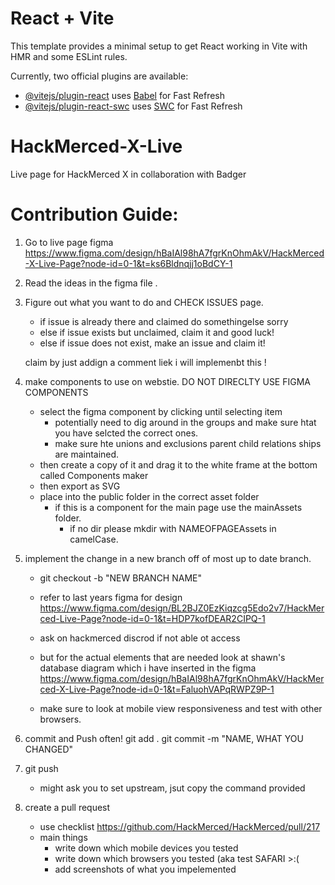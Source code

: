 # React + Vite

This template provides a minimal setup to get React working in Vite with HMR and some ESLint rules.

Currently, two official plugins are available:

- [@vitejs/plugin-react](https://github.com/vitejs/vite-plugin-react/blob/main/packages/plugin-react/README.md) uses [Babel](https://babeljs.io/) for Fast Refresh
- [@vitejs/plugin-react-swc](https://github.com/vitejs/vite-plugin-react-swc) uses [SWC](https://swc.rs/) for Fast Refresh
# HackMerced-X-Live
Live page for HackMerced X in collaboration with Badger


# Contribution Guide:

1. Go to live page figma https://www.figma.com/design/hBaIAl98hA7fgrKnOhmAkV/HackMerced-X-Live-Page?node-id=0-1&t=ks6Bldnqjj1oBdCY-1

2. Read the ideas in the figma file .

3. Figure out what you want to do and CHECK ISSUES page.  
    - if issue is already there and claimed do somethingelse sorry
    - else if issue exists but unclaimed,  claim it and good luck! 
    - else if issue does not exist, make an issue and claim it!

    claim by just addign a comment liek i will implemenbt this ! 

3. make components to use on webstie.  DO NOT DIRECLTY USE FIGMA COMPONENTS
    - select the figma component by clicking until selecting item
        - potentially need to dig around in the groups and make sure htat you have selcted the correct ones.  
        - make sure hte unions and exclusions parent child relations ships are maintained.
    - then create a copy of it and drag it to the white frame at the bottom called Components maker
    - then export as SVG
    - place into the public folder in the correct asset folder
        - if this is a component for the main page use the mainAssets folder.  
            - if no dir please mkdir with NAMEOFPAGEAssets in camelCase.
    
3. implement the change in a new branch off of most up to date branch.
    - git checkout -b "NEW BRANCH NAME"

    - refer to last years figma for design https://www.figma.com/design/BL2BJZ0EzKiqzcg5Edo2v7/HackMerced-Live-Page?node-id=0-1&t=HDP7kofDEAR2CIPQ-1
    - ask on hackmerced discrod if not able ot access
    - but for the actual elements that are needed look at shawn's database diagram which i have inserted in the figma https://www.figma.com/design/hBaIAl98hA7fgrKnOhmAkV/HackMerced-X-Live-Page?node-id=0-1&t=FaluohVAPqRWPZ9P-1


    - make sure to look at mobile view responsiveness and test with other browsers.
    

4. commit and Push often!    git add .   git commit -m "NAME, WHAT YOU CHANGED"  
5. git push
    - might ask you to set upstream, jsut copy the command provided

6. create a pull request 
    - use checklist https://github.com/HackMerced/HackMerced/pull/217
    - main things
        - write down which mobile devices you tested
        - write down which browsers you tested \(aka test SAFARI >:\(
        - add screenshots of what you impelemented




